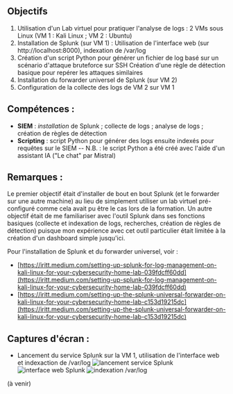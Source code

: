 
## Objectifs
1. Utilisation d'un Lab virtuel pour pratiquer l'analyse de logs : 2 VMs sous Linux (VM 1 : Kali Linux ; VM 2 : Ubuntu)
2. Installation de Splunk (sur VM 1) : Utilisation de l'interface web (sur http://localhost:8000), indexation de /var/log
3. Création d'un script Python pour générer un fichier de log basé sur un scénario d'attaque bruteforce sur SSH
   Création d'une règle de détection basique pour repérer les attaques similaires
5. Installation du forwarder universel de Splunk (sur VM 2)
6. Configuration de la collecte des logs de VM 2 sur VM 1


## Compétences :
- **SIEM** : *installation* de Splunk ; collecte de logs ; analyse de logs ; création de règles de détection
- **Scripting** : script Python pour générer des logs ensuite indexés pour requêtes sur le SIEM
  -- N.B. : le script Python a été créé avec l'aide d'un assistant IA ("Le chat" par Mistral)


## Remarques :
Le premier objectif était d'installer de bout en bout Splunk (et le forwarder sur une autre machine) au lieu de simplement utiliser un lab virtuel pré-configuré comme cela avait pu être le cas lors de la formation.
Un autre objectif était de me familiariser avec l'outil Splunk dans ses fonctions basiques (collecte et indexation de logs, recherches, création de règles de détection) puisque mon expérience avec cet outil particulier était limitée à la création d'un dashboard simple jusqu'ici.

Pour l'installation de Splunk et du forwarder universel, voir :
- [https://iritt.medium.com/setting-up-splunk-for-log-management-on-kali-linux-for-your-cybersecurity-home-lab-039fdcff60dd](https://iritt.medium.com/setting-up-splunk-for-log-management-on-kali-linux-for-your-cybersecurity-home-lab-039fdcff60dd)
- [https://iritt.medium.com/setting-up-the-splunk-universal-forwarder-on-kali-linux-for-your-cybersecurity-home-lab-c153d19215dc](https://iritt.medium.com/setting-up-the-splunk-universal-forwarder-on-kali-linux-for-your-cybersecurity-home-lab-c153d19215dc)


## Captures d'écran :

- Lancement du service Splunk sur la VM 1, utilisation de l'interface web et indexaction de /var/log
![lancement service Splunk](/img/P11_01.png)
![interface web Splunk](/img/P11_02.png)
![indexation /var/log](/img/P11_03.png)

(à venir)
